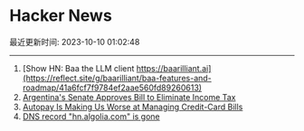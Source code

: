 # Hacker News

最近更新时间: 2023-10-10 01:02:48

--- 
1. [Show HN: Baa the LLM client https://baarilliant.ai](https://reflect.site/g/baarilliant/baa-features-and-roadmap/41a6fcf7f9784ef2aae560fd89260613) 
2. [Argentina's Senate Approves Bill to Eliminate Income Tax](https://www.bloomberglinea.com/english/argentinas-senate-approves-bill-to-eliminate-income-tax/) 
3. [Autopay Is Making Us Worse at Managing Credit-Card Bills](https://www.wsj.com/personal-finance/autopay-money-management-credit-cards-c546b62c) 
4. [DNS record "hn.algolia.com" is gone](https://www.nslookup.io/domains/hn.algolia.com/dns-records/) 
